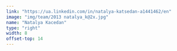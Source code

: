 ```yaml
---
link: "https://ua.linkedin.com/in/natalya-katsedan-a1441462/en"
image: "img/team/2013 natalya_k@2x.jpg"
name: "Natalya Kacedan"
type: "right"
width: 8
offset-top: 14
---
```

